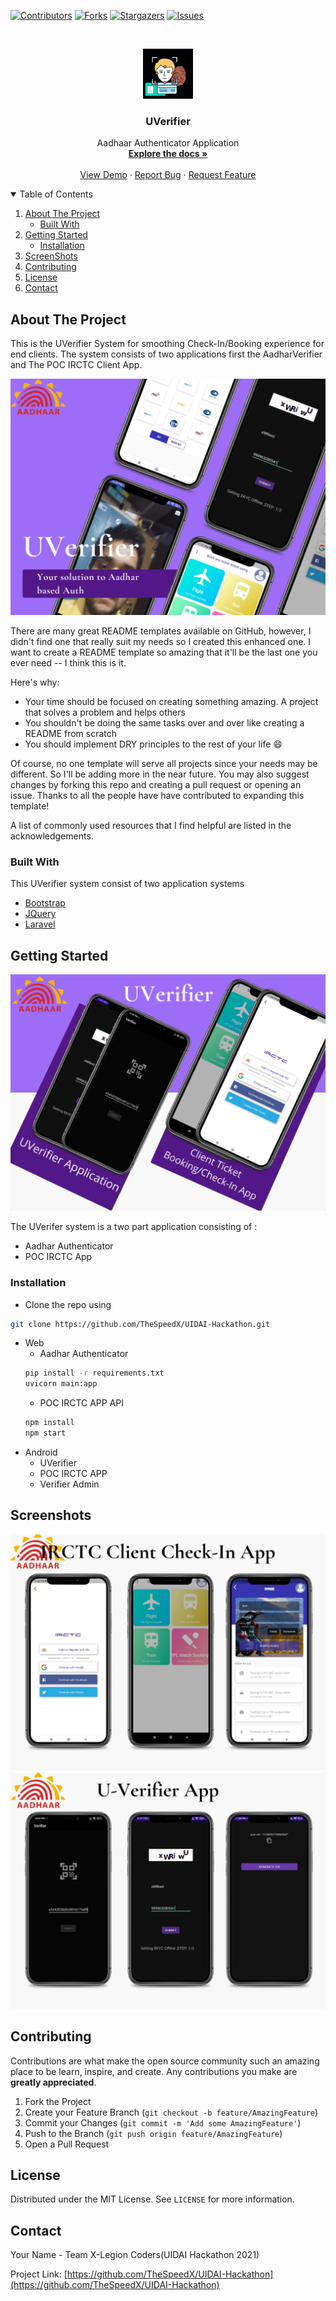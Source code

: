 
[![Contributors][contributors-shield]][contributors-url]
[![Forks][forks-shield]][forks-url]
[![Stargazers][stars-shield]][stars-url]
[![Issues][issues-shield]][issues-url]




<br />
<p align="center">
  <a href="https://github.com/TheSpeedX/UIDAI-Hackathon">
    <img src="assets/logo.png" alt="Logo" width="80" height="80">
  </a>

  <h3 align="center">UVerifier</h3>

  <p align="center">
    Aadhaar Authenticator Application 
    <br />
    <a href="https://github.com/TheSpeedX/UIDAI-Hackathon/"><strong>Explore the docs »</strong></a>
    <br />
    <br />
    <a href="https://github.com/TheSpeedX/UIDAI-Hackathon/">View Demo</a>
    ·
    <a href="https://github.com/TheSpeedX/UIDAI-Hackathon/issues">Report Bug</a>
    ·
    <a href="https://github.com/TheSpeedX/UIDAI-Hackathon/issues">Request Feature</a>
  </p>
</p>



<!-- TABLE OF CONTENTS -->
<details open="open">
  <summary>Table of Contents</summary>
  <ol>
    <li>
      <a href="#about-the-project">About The Project</a>
      <ul>
        <li><a href="#built-with">Built With</a></li>
      </ul>
    </li>
    <li>
      <a href="#getting-started">Getting Started</a>
      <ul>
        <li><a href="#installation">Installation</a></li>
      </ul>
    </li>
    <li><a href="#screenshots">ScreenShots</a></li>
    <li><a href="#contributing">Contributing</a></li>
    <li><a href="#license">License</a></li>
    <li><a href="#contact">Contact</a></li>
  </ol>
</details>



<!-- ABOUT THE PROJECT -->
## About The Project
This is the UVerifier System for smoothing Check-In/Booking experience for end clients. The system consists of two applications first the AadharVerifier and The POC IRCTC Client App. 

![](assets/1.png)

There are many great README templates available on GitHub, however, I didn't find one that really suit my needs so I created this enhanced one. I want to create a README template so amazing that it'll be the last one you ever need -- I think this is it.

Here's why:
* Your time should be focused on creating something amazing. A project that solves a problem and helps others
* You shouldn't be doing the same tasks over and over like creating a README from scratch
* You should implement DRY principles to the rest of your life :smile:

Of course, no one template will serve all projects since your needs may be different. So I'll be adding more in the near future. You may also suggest changes by forking this repo and creating a pull request or opening an issue. Thanks to all the people have have contributed to expanding this template!

A list of commonly used resources that I find helpful are listed in the acknowledgements.

### Built With

This UVerifier system consist of two application systems
* [Bootstrap](https://getbootstrap.com)
* [JQuery](https://jquery.com)
* [Laravel](https://laravel.com)



<!-- GETTING STARTED -->
## Getting Started
![](assets/4.png)

The UVerifer system is a two part application consisting of :
- Aadhar Authenticator
- POC IRCTC App

### Installation

- Clone the repo using 
```sh
git clone https://github.com/TheSpeedX/UIDAI-Hackathon.git
```

- Web
  - Aadhar Authenticator
  ```sh
  pip install -r requirements.txt
  uvicorn main:app 
  ```
  - POC IRCTC APP API
  ```sh
  npm install
  npm start
  ```
- Android
  - UVerifier
  - POC IRCTC APP
  - Verifier Admin



<!-- USAGE EXAMPLES -->
## Screenshots


![](assets/7.png)  
![](assets/8.png)



<!-- CONTRIBUTING -->
## Contributing

Contributions are what make the open source community such an amazing place to be learn, inspire, and create. Any contributions you make are **greatly appreciated**.

1. Fork the Project
2. Create your Feature Branch (`git checkout -b feature/AmazingFeature`)
3. Commit your Changes (`git commit -m 'Add some AmazingFeature'`)
4. Push to the Branch (`git push origin feature/AmazingFeature`)
5. Open a Pull Request



<!-- LICENSE -->
## License

Distributed under the MIT License. See `LICENSE` for more information.



<!-- CONTACT -->
## Contact

Your Name - Team X-Legion Coders(UIDAI Hackathon 2021)

Project Link: [https://github.com/TheSpeedX/UIDAI-Hackathon](https://github.com/TheSpeedX/UIDAI-Hackathon)




<!-- MARKDOWN LINKS & IMAGES -->
<!-- https://www.markdownguide.org/basic-syntax/#reference-style-links -->
[contributors-shield]: https://img.shields.io/github/contributors/othneildrew/Best-README-Template.svg?style=for-the-badge
[contributors-url]: https://github.com/TheSpeedX/UIDAI-Hackathon/graphs/contributors
[forks-shield]: https://img.shields.io/github/forks/othneildrew/Best-README-Template.svg?style=for-the-badge
[forks-url]: https://github.com/TheSpeedX/UIDAI-Hackathon/network/members
[stars-shield]: https://img.shields.io/github/stars/othneildrew/Best-README-Template.svg?style=for-the-badge
[stars-url]: https://github.com/TheSpeedX/UIDAI-Hackathon/stargazers
[issues-shield]: https://img.shields.io/github/issues/othneildrew/Best-README-Template.svg?style=for-the-badge
[issues-url]: https://github.com/TheSpeedX/UIDAI-Hackathon/issues
[license-shield]: https://img.shields.io/github/license/othneildrew/Best-README-Template.svg?style=for-the-badge
[license-url]: https://github.com/TheSpeedX/UIDAI-Hackathon//blob/master/LICENSE.txt
[linkedin-shield]: https://img.shields.io/badge/-LinkedIn-black.svg?style=for-the-badge&logo=linkedin&colorB=555
[linkedin-url]: https://linkedin.com/in/othneildrew
[product-screenshot]: images/screenshot.png
